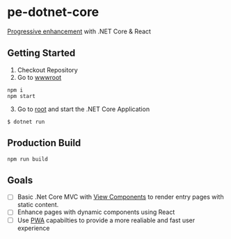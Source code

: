 # pe-dotnet-core
[Progressive enhancement](https://www.shopify.com/partners/blog/what-is-progressive-enhancement-and-why-should-you-care) with .NET Core &amp; React

## Getting Started

1. Checkout Repository
2. Go to [wwwroot](https://github.com/StarpTech/pe-dotnet-core/tree/master/src/pe-dotnet-core/wwwroot)
```
npm i
npm start
```
3. Go to [root](https://github.com/StarpTech/pe-dotnet-core/tree/master/src/pe-dotnet-core) and start the .NET Core Application
```
$ dotnet run
```

## Production Build

```
npm run build
```

## Goals
- [ ] Basic .Net Core MVC with [View Components](https://docs.microsoft.com/en-us/aspnet/core/mvc/views/view-components) to render entry pages with static content.
- [ ] Enhance pages with dynamic components using React
- [ ] Use [PWA](https://developers.google.com/web/progressive-web-apps/) capabilties to provide a more realiable and fast user experience
